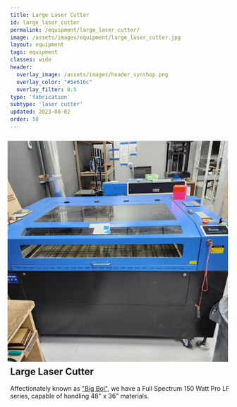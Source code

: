 ```yaml
---
title: Large Laser Cutter
id: large_laser_cutter
permalink: /equipment/large_laser_cutter/
image: /assets/images/equipment/large_laser_cutter.jpg
layout: equipment
tags: equipment
classes: wide
header:
  overlay_image: /assets/images/header_synshop.png
  overlay_color: "#5e616c"
  overlay_filter: 0.5
type: 'fabrication'
subtype: 'laser cutter'
updated: 2023-08-02
order: 50
---
```

<img align="right" width="500" height="500" src="/assets/images/equipment/large_laser_cutter.jpg" style="padding: 10px">

## Large Laser Cutter

Affectionately known as ["Big Boi"](https://rtfm.synshop.org/users/Equipment/Big%20Boi%20Laser%20Cutter/), we have a Full Spectrum 150 Watt Pro LF series, capable of handling 48" x 36" materials.